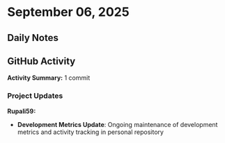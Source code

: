 # September 06, 2025

## Daily Notes

## GitHub Activity

**Activity Summary:** 1 commit

### Project Updates

**Rupali59:**
- **Development Metrics Update**: Ongoing maintenance of development metrics and activity tracking in personal repository

